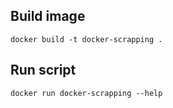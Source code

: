 ## Build image
`docker build -t docker-scrapping .`

## Run script
`docker run docker-scrapping --help`